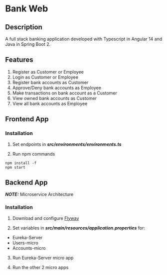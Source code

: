 # Bank Web
## Description
A full stack banking application developed with Typescript in Angular 14 and Java in Spring Boot 2.

## Features
1. Register as Customer or Employee
2. Login as Customer or Employee
3. Register bank accounts as Customer
4. Approve/Deny bank accounts as Employee
5. Make transactions on bank account as a Customer
6. View owned bank accounts as Customer
7. View all bank accounts as Employee

## Frontend App
### Installation
1. Set endpoints in **_src/environments/environments.ts_**
  
2. Run npm commands
```shell
npm install -f
npm start
```

## Backend App
**_NOTE:_** Microservice Architecture
### Installation
1. Download and configure [Flyway](https://documentation.red-gate.com/fd/configuration-files-184127472.html)

2. Set variables in **_src/main/resources/application.properties_** for:
- Eureka-Server  
- Users-micro
- Accounts-micro
      
3. Run Eureka-Server micro app

4. Run the other 2 micro apps
